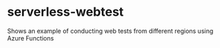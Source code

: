 # serverless-webtest
Shows an example of conducting web tests from different regions using Azure Functions
